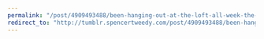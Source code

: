 ```yaml
---
permalink: "/post/4909493488/been-hanging-out-at-the-loft-all-week-the-fruits"
redirect_to: "http://tumblr.spencertweedy.com/post/4909493488/been-hanging-out-at-the-loft-all-week-the-fruits"
---
```

